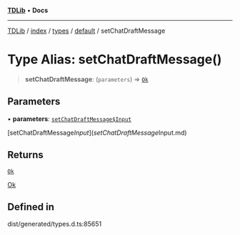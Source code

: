 [**TDLib**](../../../../../../README.md) • **Docs**

***

[TDLib](../../../../../../modules.md) / [index](../../../../../README.md) / [types](../../../README.md) / [default](../README.md) / setChatDraftMessage

# Type Alias: setChatDraftMessage()

> **setChatDraftMessage**: (`parameters`) => [`Ok`](Ok.md)

## Parameters

• **parameters**: [`setChatDraftMessage$Input`](setChatDraftMessage$Input.md)

[setChatDraftMessage$Input](setChatDraftMessage$Input.md)

## Returns

[`Ok`](Ok.md)

[Ok](Ok.md)

## Defined in

dist/generated/types.d.ts:85651

